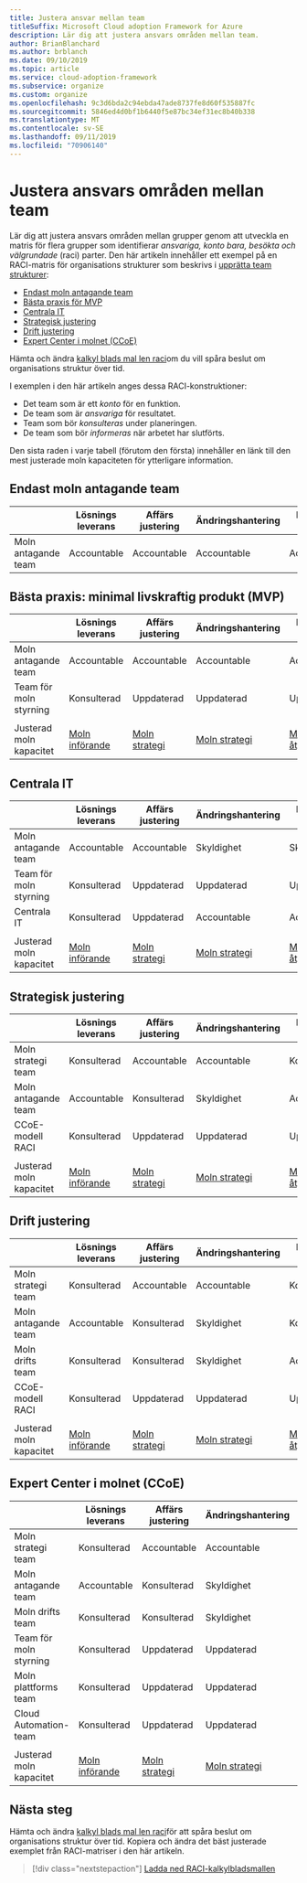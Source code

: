 ```yaml
---
title: Justera ansvar mellan team
titleSuffix: Microsoft Cloud adoption Framework for Azure
description: Lär dig att justera ansvars områden mellan team.
author: BrianBlanchard
ms.author: brblanch
ms.date: 09/10/2019
ms.topic: article
ms.service: cloud-adoption-framework
ms.subservice: organize
ms.custom: organize
ms.openlocfilehash: 9c3d6bda2c94ebda47ade8737fe8d60f535887fc
ms.sourcegitcommit: 5846ed4d0bf1b6440f5e87bc34ef31ec8b40b338
ms.translationtype: MT
ms.contentlocale: sv-SE
ms.lasthandoff: 09/11/2019
ms.locfileid: "70906140"
---
```

# <a name="align-responsibilities-across-teams"></a>Justera ansvars områden mellan team

Lär dig att justera ansvars områden mellan grupper genom att utveckla en matris för flera grupper som identifierar *ansvariga, konto bara, besökta och välgrundade* (raci) parter. Den här artikeln innehåller ett exempel på en RACI-matris för organisations strukturer som beskrivs i [upprätta team strukturer](./organization-structures.md):

- [Endast moln antagande team](#cloud-adoption-team-only)
- [Bästa praxis för MVP](#best-practice-minimum-viable-product-mvp)
- [Centrala IT](#central-it)
- [Strategisk justering](#strategic-alignment)
- [Drift justering](#operational-alignment)
- [Expert Center i molnet (CCoE)](#cloud-center-of-excellence-ccoe)

Hämta och ändra [kalkyl blads mal len raci](https://archcenter.blob.core.windows.net/cdn/fusion/management/raci-template.xlsx)om du vill spåra beslut om organisations struktur över tid.

I exemplen i den här artikeln anges dessa RACI-konstruktioner:

- Det team som är ett *konto* för en funktion.
- De team som är *ansvariga* för resultatet.
- Team som bör *konsulteras* under planeringen.
- De team som bör *informeras* när arbetet har slutförts.

Den sista raden i varje tabell (förutom den första) innehåller en länk till den mest justerade moln kapaciteten för ytterligare information.

## <a name="cloud-adoption-team-only"></a>Endast moln antagande team

|  |Lösnings leverans  |Affärs justering  |Ändringshantering  |Lösnings åtgärder  |Styrning |Plattforms förfallo tid  |Plattforms åtgärder  |Plattforms automatisering  |
|---------|---------|---------|---------|---------|---------|---------|---------|---------|
|Moln antagande team |Accountable|Accountable|Accountable|Accountable|Accountable|Accountable|Accountable|Accountable|

## <a name="best-practice-minimum-viable-product-mvp"></a>Bästa praxis: minimal livskraftig produkt (MVP)

|  |Lösnings leverans  |Affärs justering  |Ändringshantering  |Lösnings åtgärder  |Styrning |Plattforms förfallo tid  |Plattforms åtgärder  |Plattforms automatisering  |
|---------|---------|---------|---------|---------|---------|---------|---------|---------|
|Moln antagande team|Accountable|Accountable|Accountable|Accountable|Konsulterad|Konsulterad|Konsulterad|Uppdaterad|
|Team för moln styrning|Konsulterad|Uppdaterad|Uppdaterad|Uppdaterad|Accountable|Accountable|Accountable|Accountable|
||||||||||
|Justerad moln kapacitet|[Moln införande](./cloud-adoption.md)|[Moln strategi](./cloud-strategy.md)|[Moln strategi](./cloud-strategy.md)|[Moln åtgärder](./cloud-operations.md)|[](./cloud-center-excellence.md)CCoE-[Cloud-styrning](./cloud-governance.md)|[](./cloud-center-excellence.md)CCoE-[Cloud Platform](./cloud-platform.md)|[](./cloud-center-excellence.md)CCoE-[Cloud Platform](./cloud-platform.md)|[](./cloud-center-excellence.md)CCoE-[Cloud Automation](./cloud-automation.md)|

## <a name="central-it"></a>Centrala IT

| |Lösnings leverans  |Affärs justering  |Ändringshantering  |Lösnings åtgärder  |Styrning |Plattforms förfallo tid  |Plattforms åtgärder  |Plattforms automatisering  |
|---------|---------|---------|---------|---------|---------|---------|---------|---------|
|Moln antagande team  |Accountable|Accountable|Skyldighet    |Skyldighet|Uppdaterad   |Uppdaterad   |Uppdaterad   |Uppdaterad   |
|Team för moln styrning|Konsulterad  |Uppdaterad   |Uppdaterad   |Uppdaterad   |Accountable|Konsulterad  |Skyldighet|Uppdaterad   |
|Centrala IT           |Konsulterad  |Uppdaterad   |Accountable   |Accountable   |Skyldighet  |Accountable|Accountable|Accountable|
||||||||||
|Justerad moln kapacitet|[Moln införande](./cloud-adoption.md)|[Moln strategi](./cloud-strategy.md)|[Moln strategi](./cloud-strategy.md)|[Moln åtgärder](./cloud-operations.md)|[Molnstyrning](./cloud-governance.md)|[Centrala IT](./central-it.md)|[Centrala IT](./central-it.md)|[Centrala IT](./central-it.md)|

## <a name="strategic-alignment"></a>Strategisk justering

|  |Lösnings leverans  |Affärs justering  |Ändringshantering  |Lösnings åtgärder  |Styrning |Plattforms förfallo tid  |Plattforms åtgärder  |Plattforms automatisering  |
|---------|---------|---------|---------|---------|---------|---------|---------|---------|
|Moln strategi team  |Konsulterad  |Accountable|Accountable|Konsulterad  |Konsulterad  |Uppdaterad   |Uppdaterad   |Uppdaterad   |
|Moln antagande team  |Accountable|Konsulterad  |Skyldighet|Accountable|Uppdaterad   |Uppdaterad   |Uppdaterad   |Uppdaterad   |
|CCoE-modell RACI      |Konsulterad  |Uppdaterad   |Uppdaterad   |Uppdaterad   |Accountable|Accountable|Accountable|Accountable|
||||||||||
|Justerad moln kapacitet|[Moln införande](./cloud-adoption.md)|[Moln strategi](./cloud-strategy.md)|[Moln strategi](./cloud-strategy.md)|[Moln åtgärder](./cloud-operations.md)|[](./cloud-center-excellence.md)CCoE-[Cloud-styrning](./cloud-governance.md)|[](./cloud-center-excellence.md)CCoE-[Cloud Platform](./cloud-platform.md)|[](./cloud-center-excellence.md)CCoE-[Cloud Platform](./cloud-platform.md)|[](./cloud-center-excellence.md)CCoE-[Cloud Automation](./cloud-automation.md)|

## <a name="operational-alignment"></a>Drift justering

|  |Lösnings leverans  |Affärs justering  |Ändringshantering  |Lösnings åtgärder  |Styrning |Plattforms förfallo tid  |Plattforms åtgärder  |Plattforms automatisering  |
|---------|---------|---------|---------|---------|---------|---------|---------|---------|
|Moln strategi team  |Konsulterad  |Accountable|Accountable|Konsulterad  |Konsulterad  |Uppdaterad   |Uppdaterad   |Uppdaterad   |
|Moln antagande team  |Accountable|Konsulterad  |Skyldighet|Konsulterad  |Uppdaterad   |Uppdaterad   |Uppdaterad   |Uppdaterad   |
|Moln drifts team|Konsulterad  |Konsulterad  |Skyldighet|Accountable|Konsulterad  |Uppdaterad   |Accountable|Konsulterad  |
|CCoE-modell RACI      |Konsulterad  |Uppdaterad   |Uppdaterad   |Uppdaterad   |Accountable|Accountable|Skyldighet|Accountable|
||||||||||
|Justerad moln kapacitet|[Moln införande](./cloud-adoption.md)|[Moln strategi](./cloud-strategy.md)|[Moln strategi](./cloud-strategy.md)|[Moln åtgärder](./cloud-operations.md)|[](./cloud-center-excellence.md)CCoE-[Cloud-styrning](./cloud-governance.md)|[](./cloud-center-excellence.md)CCoE-[Cloud Platform](./cloud-platform.md)|[](./cloud-center-excellence.md)CCoE-[Cloud Platform](./cloud-platform.md)|[](./cloud-center-excellence.md)CCoE-[Cloud Automation](./cloud-automation.md)|

## <a name="cloud-center-of-excellence-ccoe"></a>Expert Center i molnet (CCoE)

|  |Lösnings leverans  |Affärs justering  |Ändringshantering  |Lösnings åtgärder  |Styrning |Plattforms förfallo tid  |Plattforms åtgärder  |Plattforms automatisering  |
|---------|---------|---------|---------|---------|---------|---------|---------|---------|
|Moln strategi team  |Konsulterad  |Accountable|Accountable|Konsulterad  |Konsulterad  |Uppdaterad   |Uppdaterad   |Uppdaterad   |
|Moln antagande team  |Accountable|Konsulterad  |Skyldighet|Konsulterad  |Uppdaterad   |Uppdaterad   |Uppdaterad   |Uppdaterad   |
|Moln drifts team|Konsulterad  |Konsulterad  |Skyldighet|Accountable|Konsulterad  |Uppdaterad   |Accountable|Konsulterad  |
|Team för moln styrning|Konsulterad  |Uppdaterad   |Uppdaterad   |Konsulterad  |Accountable|Konsulterad  |Skyldighet|Uppdaterad   |
|Moln plattforms team  |Konsulterad  |Uppdaterad   |Uppdaterad   |Konsulterad  |Konsulterad  |Accountable|Skyldighet|Skyldighet|
|Cloud Automation-team|Konsulterad  |Uppdaterad   |Uppdaterad   |Uppdaterad   |Konsulterad  |Skyldighet|Skyldighet|Accountable|
||||||||||
|Justerad moln kapacitet|[Moln införande](./cloud-adoption.md)|[Moln strategi](./cloud-strategy.md)|[Moln strategi](./cloud-strategy.md)|[Moln åtgärder](./cloud-operations.md)|[](./cloud-center-excellence.md)CCoE-[Cloud-styrning](./cloud-governance.md)|[](./cloud-center-excellence.md)CCoE-[Cloud Platform](./cloud-platform.md)|[](./cloud-center-excellence.md)CCoE-[Cloud Platform](./cloud-platform.md)|[](./cloud-center-excellence.md)CCoE-[Cloud Automation](./cloud-automation.md)|

## <a name="next-steps"></a>Nästa steg

Hämta och ändra [kalkyl blads mal len raci](https://archcenter.blob.core.windows.net/cdn/fusion/management/raci-template.xlsx)för att spåra beslut om organisations struktur över tid. Kopiera och ändra det bäst justerade exemplet från RACI-matriser i den här artikeln.

> [!div class="nextstepaction"]
> [Ladda ned RACI-kalkylbladsmallen](https://archcenter.blob.core.windows.net/cdn/fusion/management/raci-template.xlsx)
